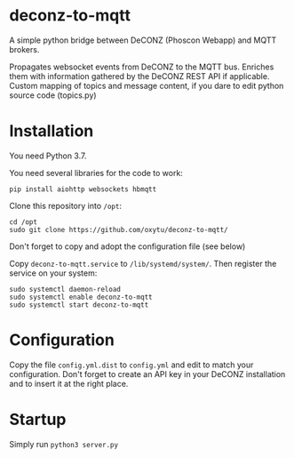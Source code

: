 # deconz-to-mqtt

A simple python bridge between DeCONZ (Phoscon Webapp) and MQTT brokers.

Propagates websocket events from DeCONZ to the MQTT bus. Enriches them with
information gathered by the DeCONZ REST API if applicable. Custom mapping of
topics and message content, if you dare to edit python source code (topics.py)


# Installation

You need Python 3.7.

You need several libraries for the code to work:

```pip install aiohttp websockets hbmqtt```

Clone this repository into ```/opt```:

```
cd /opt
sudo git clone https://github.com/oxytu/deconz-to-mqtt/
```

Don't forget to copy and adopt the configuration file (see below)

Copy ```deconz-to-mqtt.service``` to ```/lib/systemd/system/```. Then register the service on your system:

```
sudo systemctl daemon-reload
sudo systemctl enable deconz-to-mqtt
sudo systemctl start deconz-to-mqtt
```

# Configuration

Copy the file ```config.yml.dist``` to ```config.yml``` and edit to match your
configuration. Don't forget to create an API key in your DeCONZ installation
and to insert it at the right place.


# Startup

Simply run ```python3 server.py```
